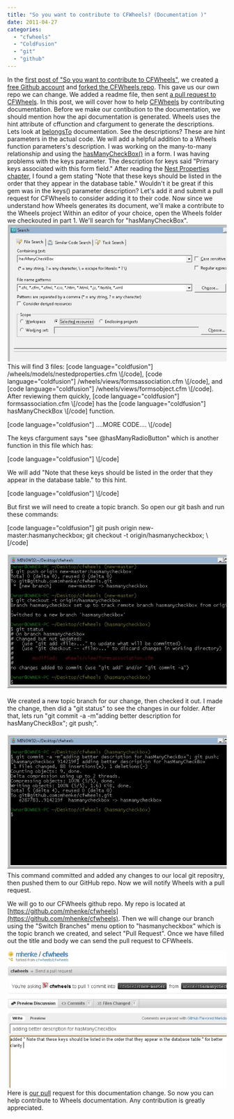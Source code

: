 ```yaml
---
title: "So you want to contribute to CFWheels? (Documentation )"
date: 2011-04-27
categories: 
  - "cfwheels"
  - "ColdFusion"
  - "git"
  - "github"
---
```


In the [first post of "So you want to contribute to CFWheels"](/so-you-want-to-contribute-to-cfwheels), we created [a free Github account](https://github.com/signup/free) and [forked the CFWheels repo](http://help.github.com/fork-a-repo/). This gave us our own repo we can change. We added a readme file, then sent [a pull request to CFWheels](https://github.com/cfwheels/cfwheels/pull/7). In this post, we will cover how to help [CFWheels](http://www.cfwheels.org) by contributing documentation. Before we make our contibution to the documentation, we should mention how the api documentation is generated. Wheels uses the hint attribute of cffunction and cfargument to generate the descriptions. Lets look at [belongsTo](http://cfwheels.org/docs/1-1/function/belongsTo) documentation. See the descriptions? These are hint parameters in the actual code. We will add a helpful addition to a Wheels function parameters's description. I was working on the many-to-many relationship and using the [hasManyCheckBox()](http://cfwheels.org/docs/1-1/function/hasmanycheckbox) in a form. I was having problems with the keys parameter. The description for keys said "Primary keys associated with this form field." After reading the [Nest Properties chapter](http://cfwheels.org/docs/1-1/chapter/nested-properties), I found a gem stating "Note that these keys should be listed in the order that they appear in the database table." Wouldn't it be great if this gem was in the keys() parameter description? Let's add it and submit a pull request for CFWheels to consider adding it to their code. Now since we understand how Wheels generates its document, we'll make a contribute to the Wheels project Within an editor of your choice, open the Wheels folder we checkouted in part 1. We'll search for "hasManyCheckBox". ![](images/contrib1.jpg) This will find 3 files: \[code language="coldfusion"\]
/wheels/models/nestedproperties.cfm
\\[/code\], \[code language="coldfusion"\]
/wheels/views/formsassociation.cfm
\\[/code\], and \[code language="coldfusion"\]
/wheels/views/formsobject.cfm
\\[/code\]. After reviewing them quickly, \[code language="coldfusion"\]
formsassociation.cfm
\\[/code\] has the \[code language="coldfusion"\]
hasManyCheckBox
\\[/code\] function.

\[code language="coldfusion"\]
<cffunction name="hasManyCheckBox" returntype="string" access="public" output="false" hint="Used as a shortcut to output the proper form elements for an association. Note: Pass any additional arguments like `class`, `rel`, and `id`, and the generated tag will also include those values as HTML attributes."
	examples='
		<!--- Show check boxes for associating authors with the current book --->
		<cfloop query="authors">
			##hasManyCheckBox(
				label=authors.fullName,
				objectName="book",
				association="bookAuthors",
				keys="##book.key()##,##authors.id##"
			)##
		</cfloop>
	'
	categories="view-helper,forms-association" chapters="nested-properties" functions="hasMany,hasManyRadioButton,includedInObject,nestedProperties">
	<cfargument name="objectName" type="string" required="true" hint="See documentation for @hasManyRadioButton." />
	<cfargument name="association" type="string" required="true" hint="See documentation for @hasManyRadioButton." />
	<cfargument name="keys" type="string" required="true" hint="See documentation for @hasManyRadioButton." />
		....MORE CODE....
	<cfreturn loc.returnValue />
</cffunction>
\\[/code\]

The keys cfargument says "see @hasManyRadioButton" which is another function in this file which has:

\[code language="coldfusion"\]
<cfargument name="keys" type="string" required="true" hint="Primary keys associated with this form field." />
\\[/code\]

We will add "Note that these keys should be listed in the order that they appear in the database table." to this hint.

\[code language="coldfusion"\]
<cfargument name="keys" type="string" required="true" hint="Primary keys associated with this form field. Note that these keys should be listed in the order that they appear in the database table." />
\\[/code\]

But first we will need to create a topic branch. So open our git bash and run these commands:

\[code language="coldfusion"\]
git push origin new-master:hasmanycheckbox;
git checkout -t origin/hasmanycheckbox;
\\[/code\]

![](images/contrib3.jpg)

We created a new topic branch for our change, then checked it out. I made the change, then did a "git status" to see the changes in our folder. After that, lets run "git commit -a -m"adding better description for hasManyCheckBox"; git push;".

![](images/contrib4.jpg) This command committed and added any changes to our local git repositry, then pushed them to our GitHub repo. Now we will notify Wheels with a pull request.

We will go to our CFWheels github repo. My repo is located at [https://github.com/mhenke/cfwheels](https://github.com/mhenke/cfwheels). Then we will change our branch using the "Switch Branches" menu option to "hasmanycheckbox" which is the topic branch we created, and select "Pull Request". Once we have filled out the title and body we can send the pull request to CFWheels.

![](images/contrib6.jpg) Here is [our pull](https://github.com/cfwheels/cfwheels/pull/8) request for this documentation change. So now you can help contribute to Wheels documentation. Any contribution is greatly appreciated.
